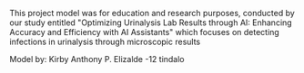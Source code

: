 This project model was for education and research purposes, conducted by our study entitled "Optimizing Urinalysis Lab Results through AI: Enhancing Accuracy and Efficiency with AI Assistants" which focuses on detecting infections in urinalysis through microscopic results



Model by: Kirby Anthony P. Elizalde
-12 tindalo